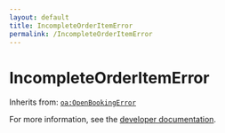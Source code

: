 ```yaml
---
layout: default
title: IncompleteOrderItemError
permalink: /IncompleteOrderItemError
---
```


# IncompleteOrderItemError


Inherits from: [`oa:OpenBookingError`](https://openactive.io/OpenBookingError)

For more information, see the [developer documentation](https://developer.openactive.io/data-model/types/).